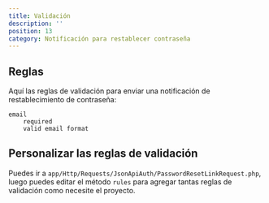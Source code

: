 ```yaml
---
title: Validación
description: ''
position: 13
category: Notificación para restablecer contraseña
---
```


## Reglas

Aquí las reglas de validación para enviar una notificación de restablecimiento de contraseña:

```
email
    required
    valid email format
```

## Personalizar las reglas de validación

Puedes ir a `app/Http/Requests/JsonApiAuth/PasswordResetLinkRequest.php`, luego puedes editar el método `rules` para agregar tantas reglas de validación como necesite el proyecto.
